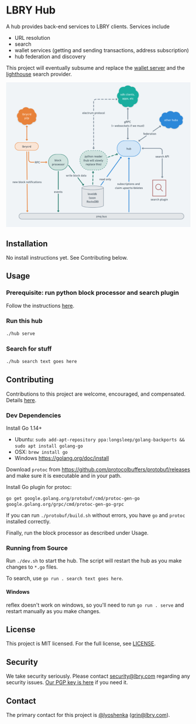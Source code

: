 # LBRY Hub

A hub provides back-end services to LBRY clients. Services include

- URL resolution
- search
- wallet services (getting and sending transactions, address subscription)
- hub federation and discovery

This project will eventually subsume and replace the
[wallet server](https://github.com/lbryio/lbry-sdk/blob/v0.92.0/docker/Dockerfile.wallet_server)
and the [lighthouse](https://github.com/lbryio/lighthouse) search provider.

![](./diagram.png)

## Installation

No install instructions yet. See Contributing below.

## Usage

### Prerequisite: run python block processor and search plugin

Follow the instructions [here](https://lbry.tech/resources/wallet-server).

### Run this hub

```bash
./hub serve
```

### Search for stuff

```bash
./hub search text goes here
```

## Contributing

Contributions to this project are welcome, encouraged, and compensated. Details [here](https://lbry.tech/contribute).

### Dev Dependencies

Install Go 1.14+

- Ubuntu: `sudo add-apt-repository ppa:longsleep/golang-backports && sudo apt install golang-go`
- OSX: `brew install go`
- Windows https://golang.org/doc/install

Download `protoc` from https://github.com/protocolbuffers/protobuf/releases and make sure it is
executable and in your path.

Install Go plugin for protoc:

```
go get google.golang.org/protobuf/cmd/protoc-gen-go google.golang.org/grpc/cmd/protoc-gen-go-grpc
```

If you can run `./protobuf/build.sh` without errors, you have `go` and `protoc` installed correctly. 

Finally, run the block processor as described under Usage.

### Running from Source

Run `./dev.sh` to start the hub. The script will restart the hub as you make changes to `*.go` files. 

To search, use `go run . search text goes here`.

#### Windows

reflex doesn't work on windows, so you'll need to run `go run . serve` and restart manually as you make changes.

## License

This project is MIT licensed. For the full license, see [LICENSE](LICENSE).

## Security

We take security seriously. Please contact security@lbry.com regarding any security issues. [Our PGP key is here](https://lbry.com/faq/pgp-key) if you need it.

## Contact

The primary contact for this project is [@lyoshenka](https://github.com/lyoshenka) ([grin@lbry.com](mailto:grin@lbry.com)).

